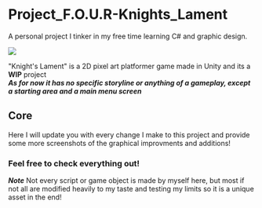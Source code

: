 # Project_F.O.U.R-Knights_Lament
A personal project I tinker in my free time learning C# and graphic design.

![](Images/Title.png)

"Knight's Lament" is a 2D pixel art platformer game made in Unity and its a **WIP** project <br>
***As for now it has no specific storyline or anything of a gameplay, except a starting area and a main menu screen*** <br>

## Core
Here I will update you with every change I make to this project and provide some more screenshots of the graphical improvments and additions!

### Feel free to check everything out!
***Note***
Not every script or game object is made by myself here, but most if not all are modified heavily to my taste and testing my limits so it is a unique asset in the end!
